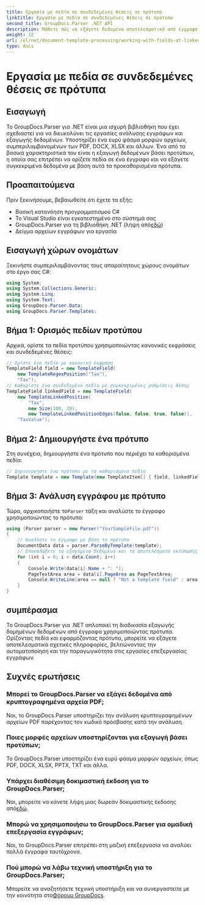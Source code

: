 ```yaml
---
title: Εργασία με πεδία σε συνδεδεμένες θέσεις σε πρότυπα
linktitle: Εργασία με πεδία σε συνδεδεμένες θέσεις σε πρότυπα
second_title: GroupDocs.Parser .NET API
description: Μάθετε πώς να εξάγετε δεδομένα αποτελεσματικά από έγγραφα χρησιμοποιώντας το GroupDocs.Parser για .NET. Βήμα προς βήμα σεμινάριο με παραδείγματα κώδικα.
weight: 12
url: /el/net/document-template-processing/working-with-fields-at-linked-positions-in-templates/
type: docs
---
```

# Εργασία με πεδία σε συνδεδεμένες θέσεις σε πρότυπα

## Εισαγωγή
Το GroupDocs.Parser για .NET είναι μια ισχυρή βιβλιοθήκη που έχει σχεδιαστεί για να διευκολύνει τις εργασίες ανάλυσης εγγράφων και εξαγωγής δεδομένων. Υποστηρίζει ένα ευρύ φάσμα μορφών αρχείων, συμπεριλαμβανομένων των PDF, DOCX, XLSX και άλλων. Ένα από τα βασικά χαρακτηριστικά του είναι η εξαγωγή δεδομένων βάσει προτύπων, η οποία σας επιτρέπει να ορίζετε πεδία σε ένα έγγραφο και να εξάγετε συγκεκριμένα δεδομένα με βάση αυτά τα προκαθορισμένα πρότυπα.
## Προαπαιτούμενα
Πριν ξεκινήσουμε, βεβαιωθείτε ότι έχετε τα εξής:
- Βασική κατανόηση προγραμματισμού C#
- Το Visual Studio είναι εγκατεστημένο στο σύστημά σας
-  GroupDocs.Parser για τη βιβλιοθήκη .NET (λήψη από[εδώ](https://releases.groupdocs.com/parser/net/))
- Δείγμα αρχείων εγγράφων για εργασία

## Εισαγωγή χώρων ονομάτων
Ξεκινήστε συμπεριλαμβάνοντας τους απαραίτητους χώρους ονομάτων στο έργο σας C#:
```csharp
using System;
using System.Collections.Generic;
using System.Linq;
using System.Text;
using GroupDocs.Parser.Data;
using GroupDocs.Parser.Templates;
```
## Βήμα 1: Ορισμός πεδίων προτύπου
Αρχικά, ορίστε τα πεδία προτύπου χρησιμοποιώντας κανονικές εκφράσεις και συνδεδεμένες θέσεις:
```csharp
// Ορίστε ένα πεδίο με κανονική έκφραση
TemplateField field = new TemplateField(
    new TemplateRegexPosition("Tax"),
    "Tax");
// Καθορίστε ένα συνδεδεμένο πεδίο με συγκεκριμένες ρυθμίσεις θέσης
TemplateField linkedField = new TemplateField(
    new TemplateLinkedPosition(
        "Tax",
        new Size(100, 20),
        new TemplateLinkedPositionEdges(false, false, true, false)),
    "TaxValue");
```
## Βήμα 2: Δημιουργήστε ένα πρότυπο
Στη συνέχεια, δημιουργήστε ένα πρότυπο που περιέχει τα καθορισμένα πεδία:
```csharp
// Δημιουργήστε ένα πρότυπο με τα καθορισμένα πεδία
Template template = new Template(new TemplateItem[] { field, linkedField });
```
## Βήμα 3: Ανάλυση εγγράφου με πρότυπο
 Τώρα, αρχικοποιήστε το`Parser` τάξη και αναλύστε το έγγραφο χρησιμοποιώντας το πρότυπο:
```csharp
using (Parser parser = new Parser("YourSampleFile.pdf"))
{
    // Αναλύστε το έγγραφο με βάση το πρότυπο
    DocumentData data = parser.ParseByTemplate(template);
    // Επαναλάβετε τα εξαγόμενα δεδομένα και τα αποτελέσματα εκτύπωσης
    for (int i = 0; i < data.Count; i++)
    {
        Console.Write(data[i].Name + ": ");
        PageTextArea area = data[i].PageArea as PageTextArea;
        Console.WriteLine(area == null ? "Not a template field" : area.Text);
    }
}
```

## συμπέρασμα
Το GroupDocs.Parser για .NET απλοποιεί τη διαδικασία εξαγωγής δομημένων δεδομένων από έγγραφα χρησιμοποιώντας πρότυπα. Ορίζοντας πεδία και εφαρμόζοντας πρότυπα, μπορείτε να εξάγετε αποτελεσματικά σχετικές πληροφορίες, βελτιώνοντας την αυτοματοποίηση και την παραγωγικότητα στις εργασίες επεξεργασίας εγγράφων.

## Συχνές ερωτήσεις
### Μπορεί το GroupDocs.Parser να εξάγει δεδομένα από κρυπτογραφημένα αρχεία PDF;
Ναι, το GroupDocs.Parser υποστηρίζει την ανάλυση κρυπτογραφημένων αρχείων PDF παρέχοντας τον κωδικό πρόσβασης κατά την ανάλυση.
### Ποιες μορφές αρχείων υποστηρίζονται για εξαγωγή βάσει προτύπων;
Το GroupDocs.Parser υποστηρίζει ένα ευρύ φάσμα μορφών αρχείων, όπως PDF, DOCX, XLSX, PPTX, TXT και άλλα.
### Υπάρχει διαθέσιμη δοκιμαστική έκδοση για το GroupDocs.Parser;
 Ναι, μπορείτε να κάνετε λήψη μιας δωρεάν δοκιμαστικής έκδοσης από[εδώ](https://releases.groupdocs.com/).
### Μπορώ να χρησιμοποιήσω το GroupDocs.Parser για ομαδική επεξεργασία εγγράφων;
Ναι, το GroupDocs.Parser επιτρέπει στη μαζική επεξεργασία να αναλύει πολλά έγγραφα ταυτόχρονα.
### Πού μπορώ να λάβω τεχνική υποστήριξη για το GroupDocs.Parser;
 Μπορείτε να αναζητήσετε τεχνική υποστήριξη και να συνεργαστείτε με την κοινότητα στο[Φόρουμ GroupDocs](https://forum.groupdocs.com/c/parser/17).